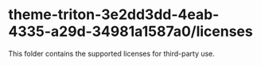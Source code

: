 # theme-triton-3e2dd3dd-4eab-4335-a29d-34981a1587a0/licenses

This folder contains the supported licenses for third-party use.
